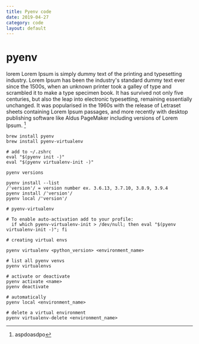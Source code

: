 ```yaml
---
title: Pyenv code
date: 2019-04-27
category: code
layout: default
---
```


# pyenv

lorem Lorem Ipsum is simply dummy text of the printing and typesetting industry. Lorem Ipsum has been the industry's standard dummy text ever since the 1500s, when an unknown printer took a galley of type and scrambled it to make a type specimen book. It has survived not only five centuries, but also the leap into electronic typesetting, remaining essentially unchanged. It was popularised in the 1960s with the release of Letraset sheets containing Lorem Ipsum passages, and more recently with desktop publishing software like Aldus PageMaker including versions of Lorem Ipsum. [^1]


```shell	
brew install pyenv
brew install pyenv-virtualenv

# add to ~/.zshrc
eval "$(pyenv init -)"
eval "$(pyenv virtualenv-init -)"
```

```shell
pyenv versions

pyenv install --list
/'version'/ = version number ex. 3.6.13, 3.7.10, 3.8.9, 3.9.4
pyenv install /'version'/
pyenv local /'version'/
```

```shell
# pyenv-virtualenv

# To enable auto-activation add to your profile:
  if which pyenv-virtualenv-init > /dev/null; then eval "$(pyenv virtualenv-init -)"; fi

# creating virtual envs

pyenv virtualenv <python_version> <environment_name>

# list all pyenv venvs
pyenv virtualenvs

# activate or deactivate
pyenv activate <name>
pyenv deactivate

# automatically
pyenv local <environment_name>

# delete a virtual environment
pyenv virtualenv-delete <environment_name>
```

[^1]: aspdoasdpo
